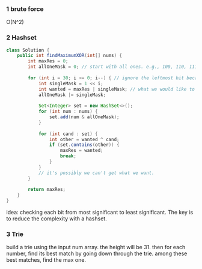 ### 1 brute force
O(N^2)

### 2 Hashset
```java
class Solution {
    public int findMaximumXOR(int[] nums) {
        int maxRes = 0;
        int allOneMask = 0; // start with all ones. e.g., 100, 110, 111, if we ignore the leftmost bit
        
        for (int i = 30; i >= 0; i--) { // ignore the leftmost bit because all numbers are non-negative.
            int singleMask = 1 << i;
            int wanted = maxRes | singleMask; // what we would like to get ideally. e.g., previously maxRes = 1101. after this round we want 11011
            allOneMask |= singleMask;
            
            Set<Integer> set = new HashSet<>();
            for (int num : nums) {
                set.add(num & allOneMask);
            }
            
            for (int cand : set) {
                int other = wanted ^ cand;
                if (set.contains(other)) {
                    maxRes = wanted;
                    break;
                }
            }
            // it's possibly we can't get what we want.
        }
        
        return maxRes;
    }
}
```

idea: checking each bit from most significant to least significant. The key is to reduce the complexity with a hashset.

### 3 Trie
build a trie using the input num array. the height will be 31. then for each number, find its best match by going down through the trie. among these best matches, find the max one.
